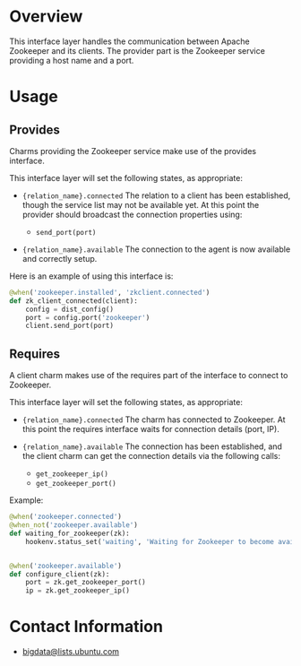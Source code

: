 # Overview

This interface layer handles the communication between Apache Zookeeper and its clients.
The provider part is the Zookeeper service providing a host name and a port.


# Usage

## Provides

Charms providing the Zookeeper service make use of the provides interface.

This interface layer will set the following states, as appropriate:

  * `{relation_name}.connected`   The relation to a client has been
    established, though the service list may not be available yet. At this point the
    provider should broadcast the connection properties using:
      * `send_port(port)`

  * `{relation_name}.available`   The connection to the agent is now available and correctly setup.


Here is an example of using this interface is:

```python
@when('zookeeper.installed', 'zkclient.connected')
def zk_client_connected(client):
    config = dist_config()
    port = config.port('zookeeper')
    client.send_port(port)
```


## Requires

A client charm makes use of the requires part of the interface to connect to Zookeeper.

This interface layer will set the following states, as appropriate:

  * `{relation_name}.connected` The charm has connected to Zookeeper. 
    At this point the requires interface waits for connection details (port, IP).

  * `{relation_name}.available` The connection has been established, and the client charm
    can get the connection details via the following calls:
      * `get_zookeeper_ip()`
      * `get_zookeeper_port()`

Example:

```python
@when('zookeeper.connected')
@when_not('zookeeper.available')
def waiting_for_zookeeper(zk):
    hookenv.status_set('waiting', 'Waiting for Zookeeper to become available')


@when('zookeeper.available')
def configure_client(zk):
    port = zk.get_zookeeper_port()
    ip = zk.get_zookeeper_ip()
```


# Contact Information

- <bigdata@lists.ubuntu.com>
